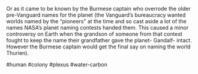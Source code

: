 

Or as it came to be known by the Burmese captain who overrode the older pre-Vanguard names for the planet (the Vanguard’s bureaucracy wanted worlds named by the “pioneers” at the time and so cast aside a lot of the names NASA’s planet naming contests handed them. This caused a minor controversy on Earth when the grandson of someone from that contest fought to keep the name their grandfather gave the planet- Gandalf- intact. However the Burmese captain would get the final say on naming the world Thurien).

#human
#colony
#plexus
#water-carbon 